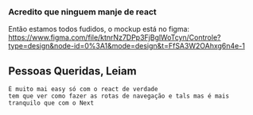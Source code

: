 ### Acredito que ninguem manje de react

 Então estamos todos fudidos, o mockup está no figma:
    https://www.figma.com/file/ktnrNz7DPp3FjBglWoTcyn/Controle?type=design&node-id=0%3A1&mode=design&t=FfSA3W2OAhxg6n4e-1

## Pessoas Queridas, Leiam

    É muito mai easy só com o react de verdade 
    tem que ver como fazer as rotas de navegação e tals mas é mais tranquilo que com o Next 
        